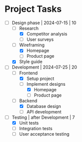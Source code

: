 # Project Tasks

- [ ] Design phase | 2024-07-15 | 10
  - [ ] Research
    - [x] Competitor analysis
    - [ ] User surveys
  - [ ] Wireframing
    - [x] Homepage
    - [ ] Product page
  - [x] Style guide
- [ ] Development | 2024-07-25 | 20
  - [ ] Frontend
    - [x] Setup project
    - [ ] Implement designs
      - [x] Homepage
      - [ ] Product page
  - [ ] Backend
    - [x] Database design
    - [ ] API development
- [ ] Testing | after Development | 7
  - [x] Unit tests
  - [ ] Integration tests
  - [ ] User acceptance testing